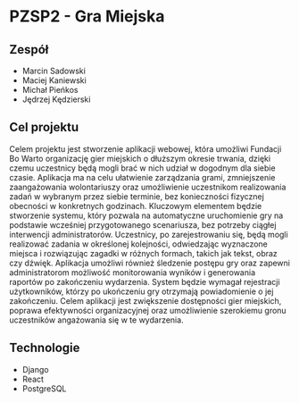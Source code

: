 # PZSP2 - Gra Miejska

## Zespół
- Marcin Sadowski
- Maciej Kaniewski
- Michał Pieńkos
- Jędrzej Kędzierski

## Cel projektu
Celem projektu jest stworzenie aplikacji webowej, która umożliwi Fundacji Bo Warto organizację gier miejskich o dłuższym okresie trwania, dzięki czemu uczestnicy będą mogli brać w nich udział w dogodnym dla siebie czasie. Aplikacja ma na celu ułatwienie zarządzania grami, zmniejszenie zaangażowania wolontariuszy oraz umożliwienie uczestnikom realizowania zadań w wybranym przez siebie terminie, bez konieczności fizycznej obecności w konkretnych godzinach. Kluczowym elementem będzie stworzenie systemu, który pozwala na automatyczne uruchomienie gry na podstawie wcześniej przygotowanego scenariusza, bez potrzeby ciągłej interwencji administratorów. Uczestnicy, po zarejestrowaniu się, będą mogli realizować zadania w określonej kolejności, odwiedzając wyznaczone miejsca i rozwiązując zagadki w różnych formach, takich jak tekst, obraz czy dźwięk. Aplikacja umożliwi również śledzenie postępu gry oraz zapewni administratorom możliwość monitorowania wyników i generowania raportów po zakończeniu wydarzenia. System będzie wymagał rejestracji użytkowników, którzy po ukończeniu gry otrzymają powiadomienie o jej zakończeniu. Celem aplikacji jest zwiększenie dostępności gier miejskich, poprawa efektywności organizacyjnej oraz umożliwienie szerokiemu gronu uczestników angażowania się w te wydarzenia.

## Technologie
- Django
- React
- PostgreSQL